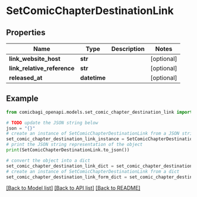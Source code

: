 # SetComicChapterDestinationLink


## Properties

Name | Type | Description | Notes
------------ | ------------- | ------------- | -------------
**link_website_host** | **str** |  | [optional] 
**link_relative_reference** | **str** |  | [optional] 
**released_at** | **datetime** |  | [optional] 

## Example

```python
from comicbagi_openapi.models.set_comic_chapter_destination_link import SetComicChapterDestinationLink

# TODO update the JSON string below
json = "{}"
# create an instance of SetComicChapterDestinationLink from a JSON string
set_comic_chapter_destination_link_instance = SetComicChapterDestinationLink.from_json(json)
# print the JSON string representation of the object
print(SetComicChapterDestinationLink.to_json())

# convert the object into a dict
set_comic_chapter_destination_link_dict = set_comic_chapter_destination_link_instance.to_dict()
# create an instance of SetComicChapterDestinationLink from a dict
set_comic_chapter_destination_link_form_dict = set_comic_chapter_destination_link.from_dict(set_comic_chapter_destination_link_dict)
```
[[Back to Model list]](../README.md#documentation-for-models) [[Back to API list]](../README.md#documentation-for-api-endpoints) [[Back to README]](../README.md)


